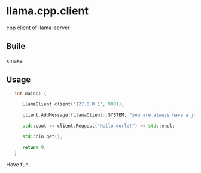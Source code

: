# llama.cpp.client

   cpp client of llama-server

## Buile

   xmake

## Usage

```cpp
   int main() {

      LlamaClient client("127.0.0.1", 9001);

      client.AddMessage({LlamaClient::SYSTEM, "you are always have a joke for me" });

      std::cout << client.Request("Hello world!") << std::endl;

      std::cin.get();

      return 0;
   }
```  

   Have fun.
